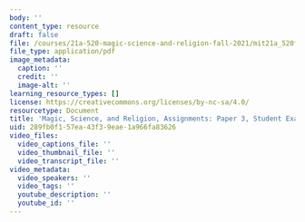 ```yaml
---
body: ''
content_type: resource
draft: false
file: /courses/21a-520-magic-science-and-religion-fall-2021/mit21a_520f21_paper3_example1.pdf
file_type: application/pdf
image_metadata:
  caption: ''
  credit: ''
  image-alt: ''
learning_resource_types: []
license: https://creativecommons.org/licenses/by-nc-sa/4.0/
resourcetype: Document
title: 'Magic, Science, and Religion, Assignments: Paper 3, Student Example 1'
uid: 289fb0f1-57ea-43f3-9eae-1a966fa83626
video_files:
  video_captions_file: ''
  video_thumbnail_file: ''
  video_transcript_file: ''
video_metadata:
  video_speakers: ''
  video_tags: ''
  youtube_description: ''
  youtube_id: ''
---
```

